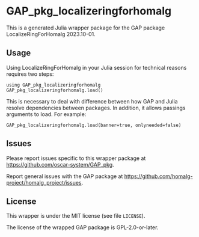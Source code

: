 # GAP_pkg_localizeringforhomalg

This is a generated Julia wrapper package for the GAP package LocalizeRingForHomalg 2023.10-01.

## Usage

Using LocalizeRingForHomalg in your Julia session for technical reasons requires two steps:

    using GAP_pkg_localizeringforhomalg
    GAP_pkg_localizeringforhomalg.load()

This is necessary to deal with difference between how GAP and Julia
resolve dependencies between packages. In addition, it allows passings
arguments to load. For example:

    GAP_pkg_localizeringforhomalg.load(banner=true, onlyneeded=false)

## Issues

Please report issues specific to this wrapper package at <https://github.com/oscar-system/GAP_pkg>.

Report general issues with the GAP package at <https://github.com/homalg-project/homalg_project/issues>.

## License

This wrapper is under the MIT license (see file `LICENSE`).

The license of the wrapped GAP package is GPL-2.0-or-later.
